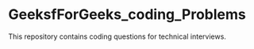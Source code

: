 # GeeksfForGeeks_coding_Problems
This repository contains coding questions for technical interviews.
